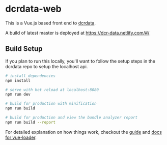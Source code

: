 # dcrdata-web

This is a Vue.js based front end to [dcrdata](https://github.com/decred/dcrdata).

A build of latest master is deployed at https://dcr-data.netlify.com/#/

## Build Setup

If you plan to run this locally, you'll want to follow the setup steps in the dcrdata repo to setup the localhost api.

``` bash
# install dependencies
npm install

# serve with hot reload at localhost:8080
npm run dev

# build for production with minification
npm run build

# build for production and view the bundle analyzer report
npm run build --report
```

For detailed explanation on how things work, checkout the [guide](http://vuejs-templates.github.io/webpack/) and [docs for vue-loader](http://vuejs.github.io/vue-loader).
